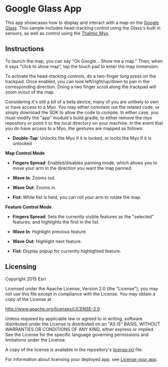 Google Glass App
=======================
This app showcases how to display and interact with a map on the [Google Glass](https://developers.google.com/glass/). This sample includes head-tracking control using the Glass's built in sensors, as well as control using the [Thalmic Myo](https://www.thalmic.com/en/myo/). 

## Instructions
To launch the map, you can say "Ok Google... Show me a map." Then, when it says "click to show map", tap the touch pad to enter the map immersion.

To activate the head-tracking controls, do a two-finger long press on the trackpad. Once enabled, you can look left/right/up/down to pan in the corresponding direction. Doing a two finger scroll along the trackpad will zoom in/out of the map.

Considering it's still a bit of a beta device, many of you are unlikely to own or have access to a Myo. You may either comment out the related code, or simply download the SDK to allow the code to compile. In either case, you must modify the "app" module's build.gradle, to either remove the myo repository or point it to the local directory on your machine. In the event that you do have access to a Myo, the gestures are mapped as follows:

  * **Double-Tap**: Unlocks the Myo if it is locked, or locks the Myo if it is unlocked

**Map Control Mode**

  * **Fingers Spread**: Enabled/disables panning mode, which allows you to move your arm in the direction you want the map panned.
  
  * **Wave In**: Zooms out.
   
  * **Wave Out**: Zooms in.
  
  * **Fist**: While fist is held, you can roll your arm to rotate the map.

**Feature Control Mode**

  * **Fingers Spread**: Sets the currently visible features as the "selected" features, and highlights the first in the list.
  
  * **Wave In**: Highlight previous feature.
  
  * **Wave Out**: Highlight next feature.
  
  * **Fist**: Display popup for currently highlighted feature.


## Licensing
Copyright 2015 Esri

Licensed under the Apache License, Version 2.0 (the "License"); you may not use this file except in compliance with the License. You may obtain a copy of the License at

http://www.apache.org/licenses/LICENSE-2.0

Unless required by applicable law or agreed to in writing, software distributed under the License is distributed on an "AS IS" BASIS, WITHOUT WARRANTIES OR CONDITIONS OF ANY KIND, either express or implied. See the License for the specific language governing permissions and limitations under the License.

A copy of the license is available in the repository's [license.txt](https://github.com/Esri/arcgis-runtime-demos-android/blob/master/license.txt) file.

For information about licensing your deployed app, see [License your app](https://developers.arcgis.com/android/guide/license-your-app.htm).
